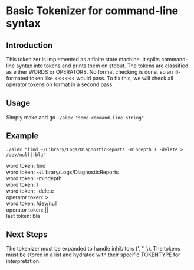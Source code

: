 

# Basic Tokenizer for command-line syntax

## Introduction
This tokenizer is implemented as a finite state machine. It splits command-line
syntax into tokens and prints them on stdout.
The tokens are classified as either WORDS or OPERATORS. No format checking is
done, so an ill-formated token like <<<<<< would pass. To fix this, we will check all
operator tokens on format in a second pass.

## Usage
Simply make and go `./alex "some command-line string"`

## Example
`./alex "find ~/Library/Logs/DiagnosticReports -mindepth 1 -delete > /dev/null||bla"`

word token: find<br/>
word token: ~/Library/Logs/DiagnosticReports<br/>
word token: -mindepth<br/>
word token: 1<br/>
word token: -delete<br/>
operator token: ><br/>
word token: /dev/null<br/>
operator token: ||<br/>
last token: bla<br/>

## Next Steps
The tokenizer must be expanded to handle inhibitors (', ", \\). The tokens must
be stored in a list and hydrated with their specific TOKENTYPE for
interpretation. 
